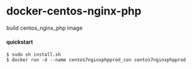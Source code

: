 # docker-centos-nginx-php
build centos_nginx_php image

#### quickstart
```
$ sudo sh install.sh
$ docker run -d --name centos7nginxphpprod_con centos7nginxphpprod 
```






